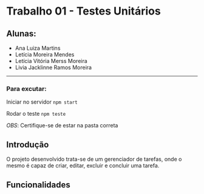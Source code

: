 # Trabalho 01 - Testes Unitários

## Alunas: 
- Ana Luiza Martins
- Letícia Moreira Mendes
- Letícia Vitória Merss Moreira
- Livia Jacklinne Ramos Moreira

---

### Para excutar:
Iniciar no servidor `npm start`

Rodar o teste `npm teste`

*OBS*: Certifique-se de estar na pasta correta

##

## Introdução
O projeto desenvolvido trata-se de um gerenciador de tarefas, onde o mesmo é capaz de criar, editar, excluir e concluir uma tarefa.

## Funcionalidades


